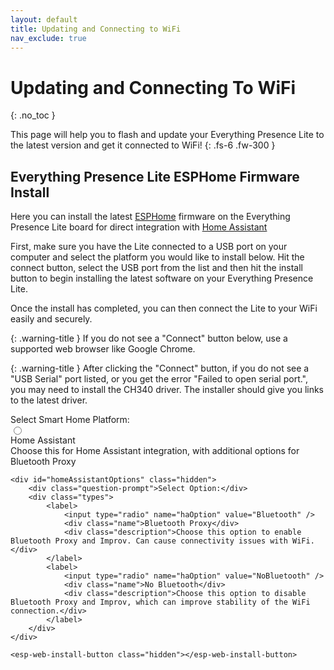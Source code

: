 ```yaml
---
layout: default
title: Updating and Connecting to WiFi
nav_exclude: true
---
```


# Updating and Connecting To WiFi

{: .no_toc }

This page will help you to flash and update your Everything Presence Lite to the latest version and get it connected to WiFi!
{: .fs-6 .fw-300 }

## Everything Presence Lite ESPHome Firmware Install

Here you can install the latest [ESPHome](https://esphome.io) firmware on the Everything Presence Lite board for direct integration with [Home Assistant](https://home-assistant.io)

First, make sure you have the Lite connected to a USB port on your computer and select the platform you would like to install below. Hit the connect button, select the USB port from the list and then hit the install button to begin installing the latest software on your Everything Presence Lite.

Once the install has completed, you can then connect the Lite to your WiFi easily and securely.

{: .warning-title }
If you do not see a "Connect" button below, use a supported web browser like Google Chrome.

{: .warning-title }
After clicking the "Connect" button, if you do not see a "USB Serial" port listed, or you get the error "Failed to open serial port.", you may need to install the CH340 driver. The installer should give you links to the latest driver.

<div class="container">
    <div class="question-prompt">Select Smart Home Platform:</div>
    <div class="types">
        <label>
            <input type="radio" name="platform" value="HomeAssistant" />
            <div class="name">Home Assistant</div>
            <div class="description">Choose this for Home Assistant integration, with additional options for Bluetooth Proxy</div>
        </label>
    </div>

    <div id="homeAssistantOptions" class="hidden">
        <div class="question-prompt">Select Option:</div>
        <div class="types">
            <label>
                <input type="radio" name="haOption" value="Bluetooth" />
                <div class="name">Bluetooth Proxy</div>
                <div class="description">Choose this option to enable Bluetooth Proxy and Improv. Can cause connectivity issues with WiFi.</div>
            </label>
            <label>
                <input type="radio" name="haOption" value="NoBluetooth" />
                <div class="name">No Bluetooth</div>
                <div class="description">Choose this option to disable Bluetooth Proxy and Improv, which can improve stability of the WiFi connection.</div>
            </label>
        </div>
    </div>

    <esp-web-install-button class="hidden"></esp-web-install-button>
</div>

<script
    type="module"
    src="https://unpkg.com/esp-web-tools@9/dist/web/install-button.js?module"
></script>

<script>
    document.querySelectorAll('input[name="platform"]').forEach(radio =>
        radio.addEventListener("change", function(event) {
            var selectedPlatform = event.target.value;
            var homeAssistantOptions = document.getElementById("homeAssistantOptions");
            var installButton = document.querySelector("esp-web-install-button");

            homeAssistantOptions.classList.add("hidden");
            installButton.classList.add("hidden");

            if (selectedPlatform === "HomeAssistant") {
                homeAssistantOptions.classList.remove("hidden");

                document.querySelectorAll('input[name="haOption"]').forEach(optionRadio =>
                    optionRadio.addEventListener("change", function() {
                        installButton.classList.remove("hidden");

                        if (this.value === "Bluetooth") {
                            installButton.setAttribute("manifest", "https://everythingsmarthome.github.io/everything-presence-lite/everything-presence-lite-ha-manifest.json");
                        } else if (this.value === "NoBluetooth") {
                            installButton.setAttribute("manifest", "https://everythingsmarthome.github.io/everything-presence-lite/everything-presence-lite-ha-ble-manifest.json");
                        }
                    })
                );
            }
        })
    );
</script>
